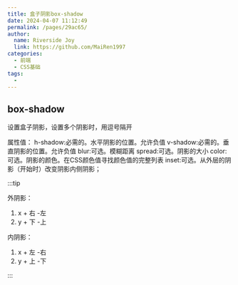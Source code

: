 ```yaml
---
title: 盒子阴影box-shadow
date: 2024-04-07 11:12:49
permalink: /pages/29ac65/
author:
  name: Riverside Joy
  link: https://github.com/MaiRen1997
categories:
  - 前端
  - CSS基础
tags:
  - 
---
```

## box-shadow

设置盒子阴影，设置多个阴影时，用逗号隔开

属性值：
    h-shadow:必需的。水平阴影的位置。允许负值
    v-shadow:必需的。垂直阴影的位置。允许负值
    blur:可选。模糊距离
    spread:可选。阴影的大小
    color:可选。阴影的颜色。在CSS颜色值寻找颜色值的完整列表
    inset:可选。从外层的阴影（开始时）改变阴影内侧阴影；

:::tip 

外阴影：

1. x + 右  -左
2. y + 下  -上

内阴影：

1. x + 左  -右
2. y + 上  -下

:::    